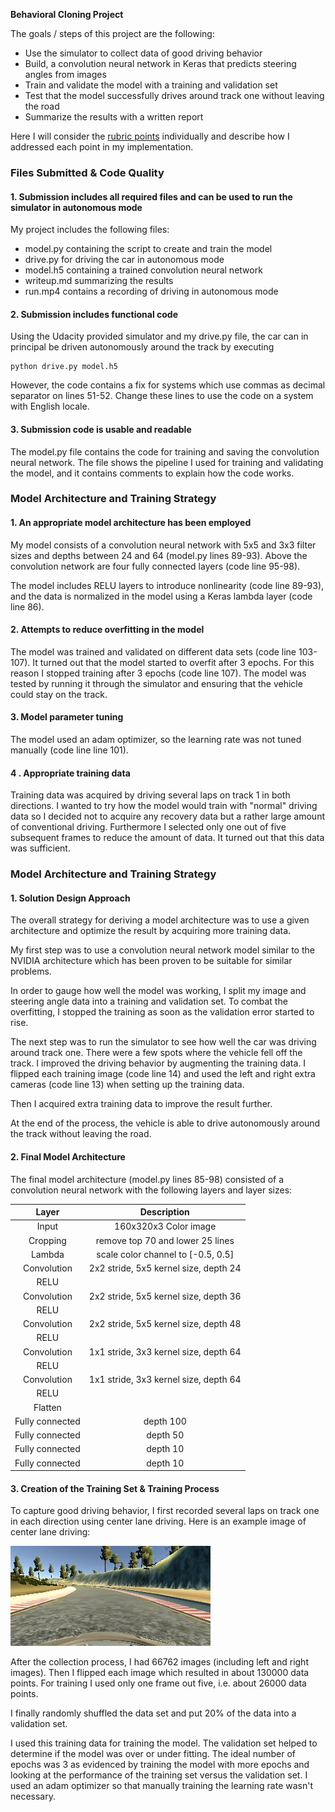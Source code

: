 **Behavioral Cloning Project**

The goals / steps of this project are the following:
* Use the simulator to collect data of good driving behavior
* Build, a convolution neural network in Keras that predicts steering angles from images
* Train and validate the model with a training and validation set
* Test that the model successfully drives around track one without leaving the road
* Summarize the results with a written report

Here I will consider the [rubric points](https://review.udacity.com/#!/rubrics/432/view) individually and describe how I addressed each point in my implementation.  

[//]: # (Image References)

[image1]: ./example_center.jpg "Normal image"

### Files Submitted & Code Quality

#### 1. Submission includes all required files and can be used to run the simulator in autonomous mode

My project includes the following files:
* model.py containing the script to create and train the model
* drive.py for driving the car in autonomous mode
* model.h5 containing a trained convolution neural network 
* writeup.md summarizing the results
* run.mp4 contains a recording of driving in autonomous mode

#### 2. Submission includes functional code
Using the Udacity provided simulator and my drive.py file, the car can in principal be driven autonomously around the track by executing 

```
python drive.py model.h5
```

However, the code contains a fix for systems which use commas as decimal separator on
lines 51-52. Change these lines to use the code on a system with English locale.

#### 3. Submission code is usable and readable

The model.py file contains the code for training and saving the convolution neural network. The file shows the pipeline I used for training and validating the model, and it contains comments to explain how the code works.

### Model Architecture and Training Strategy

#### 1. An appropriate model architecture has been employed

My model consists of a convolution neural network with 5x5 and 3x3 filter sizes and depths between 24 and 64 (model.py lines 89-93). Above the convolution network are
four fully connected layers (code line 95-98).

The model includes RELU layers to introduce nonlinearity (code line 89-93), and the data is normalized in the model using a Keras lambda layer (code line 86). 

#### 2. Attempts to reduce overfitting in the model

The model was trained and validated on different data sets (code line 103-107). It turned out that the model started to overfit after 3 epochs. For this reason I stopped training after 3 epochs (code line 107).
The model was tested by running it through the simulator and ensuring that the vehicle could stay on the track.

#### 3. Model parameter tuning

The model used an adam optimizer, so the learning rate was not tuned manually (code line line 101).

#### 4 . Appropriate training data

Training data was acquired by driving several laps on track 1 in both directions.  I wanted to try how the model would train with "normal" driving data so I decided not to acquire any recovery data but a rather large amount of conventional driving. Furthermore I selected only one out of five subsequent frames  to reduce the amount of data. It turned out that this data was sufficient.

### Model Architecture and Training Strategy

#### 1. Solution Design Approach

The overall strategy for deriving a model architecture was to use a given architecture and optimize the result by acquiring more training data.

My first step was to use a convolution neural network model similar to the NVIDIA architecture which has been proven to be suitable for similar problems.

In order to gauge how well the model was working, I split my image and steering angle data into a training and validation set. To combat the overfitting, I stopped the training as soon as the validation error started to rise.

The next step was to run the simulator to see how well the car was driving around track one. There were a few spots where the vehicle fell off the track. I improved the driving behavior by augmenting the training data. I flipped each training image (code line 14) and used the left and right extra cameras (code line 13) when setting up the training data.

Then I acquired extra training data to improve the result further.

At the end of the process, the vehicle is able to drive autonomously around the track without leaving the road.

#### 2. Final Model Architecture

The final model architecture (model.py lines 85-98) consisted of a convolution neural network with the following layers and layer sizes: 

| Layer         	|     Description	        		| 
|:---------------------:|:---------------------------------------------:| 
| Input         	| 160x320x3 Color image   			|
| Cropping         	| remove top 70 and lower 25 lines       	|
| Lambda	      	| scale color channel to [-0.5, 0.5]		|
| Convolution   	| 2x2 stride, 5x5 kernel size, depth 24         |
| RELU			|						|
| Convolution   	| 2x2 stride, 5x5 kernel size, depth 36         |
| RELU			|						|
| Convolution   	| 2x2 stride, 5x5 kernel size, depth 48         |
| RELU			|						|
| Convolution   	| 1x1 stride, 3x3 kernel size, depth 64         |
| RELU			|						|
| Convolution   	| 1x1 stride, 3x3 kernel size, depth 64         |
| RELU			|						|
| Flatten          	|                                               |
| Fully connected	| depth 100    				        |
| Fully connected	| depth 50    				        |
| Fully connected	| depth 10    				        |
| Fully connected	| depth 10    				        |

#### 3. Creation of the Training Set & Training Process

To capture good driving behavior, I first recorded several laps on track one in each direction using center lane driving. Here is an example image of center lane driving:

![alt text][image1]

After the collection process, I had 66762 images (including left and right images). Then I flipped each image which resulted in about 130000 data points. For training I used only one frame out five, i.e. about 26000 data points.

I finally randomly shuffled the data set and put 20% of the data into a validation set. 

I used this training data for training the model. The validation set helped to determine if the model was over or under fitting. The ideal number of epochs was 3 as evidenced by training the model with more epochs and looking at the performance of the training set versus the validation set. I used an adam optimizer so that manually training the learning rate wasn't necessary.
